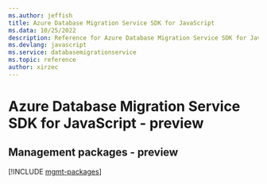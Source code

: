 ```yaml
---
ms.author: jeffish
title: Azure Database Migration Service SDK for JavaScript
ms.data: 10/25/2022
description: Reference for Azure Database Migration Service SDK for JavaScript
ms.devlang: javascript
ms.service: databasemigrationservice
ms.topic: reference
author: xirzec
---
```

# Azure Database Migration Service SDK for JavaScript - preview

## Management packages - preview
[!INCLUDE [mgmt-packages](database-migration-service-mgmt-index.md)]